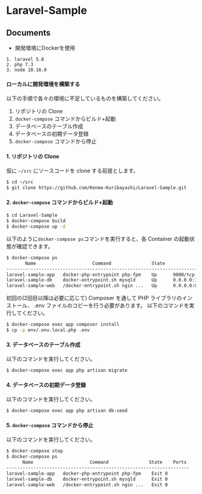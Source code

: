 # Laravel-Sample

## Documents

- 開発環境にDockerを使用

```
1. laravel 5.8
2. php 7.3
3. node 10.16.0
```

#### ローカルに開発環境を構築する

以下の手順で各々の環境に不足しているものを構築してください。

1. リポジトリの Clone
2. `docker-compose` コマンドからビルド+起動
3. データベースのテーブル作成
4. データベースの初期データ登録
5. `docker-compose` コマンドから停止

#### 1. リポジトリの Clone

仮に `~/src` にソースコードを clone する前提とします。

```bash
$ cd ~/src
$ git clone https://github.com/Kenma-Kuribayashi/Laravel-Sample.git
```


#### 2. `docker-compose` コマンドからビルド+起動

```bash
$ cd Laravel-Sample
$ docker-compose build
$ docker-compose up -d
```

以下のように`docker-compose ps`コマンドを実行すると、各 Container の起動状態が確認できます。

```bash
$ docker-compose ps
       Name                     Command               State            Ports         
-------------------------------------------------------------------------------------
laravel-sample-app   docker-php-entrypoint php-fpm    Up      9000/tcp               
laravel-sample-db    docker-entrypoint.sh mysqld      Up      0.0.0.0:13306->3306/tcp
laravel-sample-web   /docker-entrypoint.sh ngin ...   Up      0.0.0.0:80->80/tcp     
```

初回の(2回目以降は必要に応じて) Composer を通して PHP ライブラリのインストール、 .env ファイルのコピーを行う必要があります。
以下のコマンドを実行してください。

 ```bash
$ docker-compose exec app composer install
$ cp -p env/.env.local.php .env
```

#### 3. データベースのテーブル作成

以下のコマンドを実行してください。

 ```bash
$ docker-compose exec app php artisan migrate
```

#### 4. データベースの初期データ登録

以下のコマンドを実行してください。

 ```bash
$ docker-compose exec app php artisan db:seed
```

#### 5. `docker-compose` コマンドから停止

以下のコマンドを実行してください。

 ```bash
$ docker-compose stop
$ docker-compose ps
       Name                     Command               State    Ports
--------------------------------------------------------------------
laravel-sample-app   docker-php-entrypoint php-fpm    Exit 0        
laravel-sample-db    docker-entrypoint.sh mysqld      Exit 0        
laravel-sample-web   /docker-entrypoint.sh ngin ...   Exit 0 
```